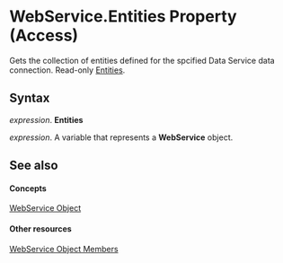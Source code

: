 
# WebService.Entities Property (Access)

Gets the collection of entities defined for the spcified Data Service data connection. Read-only  [Entities](ad230b4d-0cf0-a7ad-fd1b-06d2a378f44b.md).


## Syntax

 _expression_. **Entities**

 _expression_. A variable that represents a  **WebService** object.


## See also


#### Concepts


 [WebService Object](d197a825-12da-fd66-7881-7211a59d6bc9.md)
#### Other resources


 [WebService Object Members](cecb622e-d027-2130-e83a-e689e6dac52b.md)
